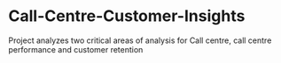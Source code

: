 # Call-Centre-Customer-Insights
Project analyzes two critical areas of analysis for Call centre, call centre performance and customer retention
